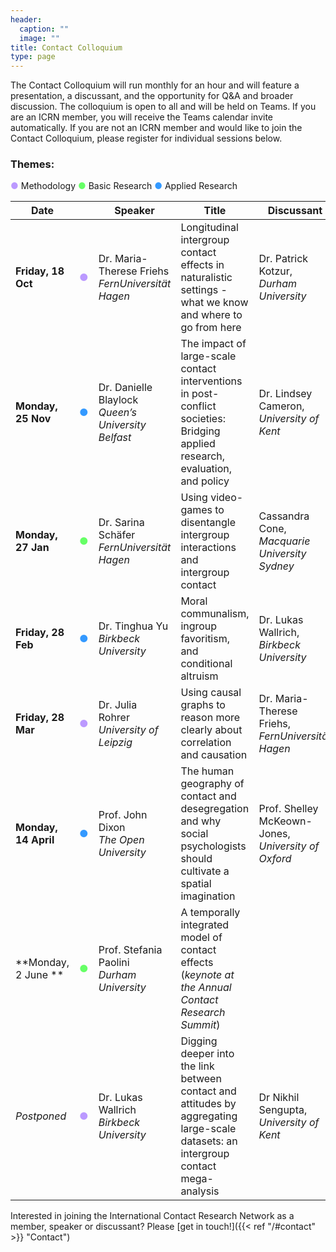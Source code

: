 ```yaml
---
header:
  caption: ""
  image: ""
title: Contact Colloquium
type: page
---
```


The Contact Colloquium will run monthly for an hour and will feature a presentation, a discussant, and the opportunity for Q&A and broader discussion. The colloquium is open to all and will be held on Teams. If you are an ICRN member, you will receive the Teams calendar invite automatically. If you are not an ICRN member and would like to join the Contact Colloquium, please register for individual sessions below.


### Themes:
<span style="color:#bb99ff;">●</span> Methodology
<span style="color:#66ff66;">●</span> Basic Research
<span style="color:#3399ff;">●</span> Applied Research
<!--Currently not used: <span style="color:#ffcc66;">●</span> Impact -->

| Date                |                                                       | Speaker                                                | Title                                                                                               | Discussant                                  | Interested?                                 |
|---------------------|------------------------------------------------------------|--------------------------------------------------------|-----------------------------------------------------------------------------------------------------|--------------------------------------------|---------------------------------------------|
| **Friday, 18 Oct**   | <span style="color:#bb99ff;">●</span>            | Dr. Maria-Therese Friehs <br> *FernUniversität Hagen*   | Longitudinal intergroup contact effects in naturalistic settings - what we know and where to go from here | Dr. Patrick Kotzur, *Durham University*                        | [![YouTube](https://img.icons8.com/color/16/000000/youtube-play.png)](https://www.youtube.com/watch?v=klXkfAbNiUo) [Watch on YouTube](https://www.youtube.com/watch?v=klXkfAbNiUo) <br> [![Slides](https://img.icons8.com/?size=30&id=20832&format=png&color=000000)](https://osf.io/n46xy/) [View Slides](https://osf.io/n46xy/)                        |
| **Monday, 25 Nov**          | <span style="color:#3399ff;">●</span>       | Dr. Danielle Blaylock <br> *Queen’s University Belfast* | The impact of large-scale contact interventions in post-conflict societies: Bridging applied research, evaluation, and policy                                                                                                 | Dr. Lindsey Cameron, *University of Kent*                                        | &nbsp;                           |
| **Monday, 27 Jan**   | <span style="color:#66ff66;">●</span>        | Dr. Sarina Schäfer <br> *FernUniversität Hagen*         | Using video-games to disentangle intergroup interactions and intergroup contact                                                                                                 | Cassandra Cone, *Macquarie University Sydney*                                        | [![YouTube](https://img.icons8.com/color/16/000000/youtube-play.png)](https://www.youtube.com/watch?v=GSpdvw_1uaU&t=6s) [Watch on YouTube](https://www.youtube.com/watch?v=GSpdvw_1uaU&t=6s)                        |
| **Friday, 28 Feb**   | <span style="color:#3399ff;">●</span>       | Dr. Tinghua Yu <br> *Birkbeck University*               | Moral communalism, ingroup favoritism, and conditional altruism                                      | Dr. Lukas Wallrich, *Birkbeck University*                         | [Sign up here](https://events.teams.microsoft.com/event/ae5fca1a-8c87-4bbf-8a15-9234534dcec0@3516f40a-5ae9-4956-bbab-395162e589ce)                           |
| **Friday, 28 Mar**   | <span style="color:#bb99ff;">●</span>            | Dr. Julia Rohrer <br> *University of Leipzig*           | Using causal graphs to reason more clearly about correlation and causation                           | Dr. Maria-Therese Friehs, *FernUniversität Hagen*                   |[![YouTube](https://img.icons8.com/color/16/000000/youtube-play.png)](https://www.youtube.com/watch?v=VVNGStGqmwA) [Watch on YouTube](https://www.youtube.com/watch?v=VVNGStGqmwA) | 
| **Monday, 14 April** | <span style="color:#3399ff;">●</span>         | Prof. John Dixon <br> *The Open University*             | The human geography of contact and desegregation and why social psychologists should cultivate a spatial imagination | Prof. Shelley McKeown-Jones, *University of Oxford*               |          |
| **Monday, 2 June **          | <span style="color:#66ff66;">●</span>                 | Prof. Stefania Paolini <br> *Durham University*         | A temporally integrated model of contact effects (*keynote at the Annual Contact Research Summit*)                                           |                                             | [Sign up here](https://events.teams.microsoft.com/event/29c3fcfa-fcf6-49d5-8d68-a693c831ef27@cc95de1b-97f5-4f93-b4ba-fe68b852cf91)
| *Postponed*  | <span style="color:#bb99ff;">●</span>       | Dr. Lukas Wallrich <br> *Birkbeck University*           | Digging deeper into the link between contact and attitudes by aggregating large-scale datasets: an intergroup contact mega-analysis | Dr Nikhil Sengupta, *University of Kent*  | To be scheduled for autumn 2025                           |


Interested in joining the International Contact Research Network as a member, speaker or discussant? Please [get in touch!]({{< ref "/#contact" >}} "Contact")
